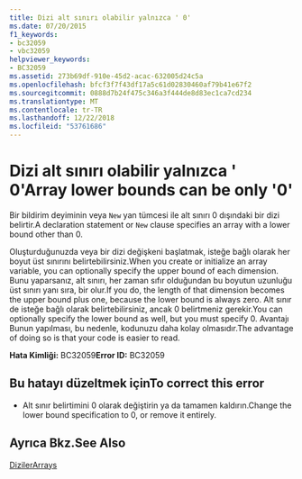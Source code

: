 ```yaml
---
title: Dizi alt sınırı olabilir yalnızca ' 0'
ms.date: 07/20/2015
f1_keywords:
- bc32059
- vbc32059
helpviewer_keywords:
- BC32059
ms.assetid: 273b69df-910e-45d2-acac-632005d24c5a
ms.openlocfilehash: bfcf3f7f43df17a5c61d02830460af79b41e67f2
ms.sourcegitcommit: 0888d7b24f475c346a3f444de8d83ec1ca7cd234
ms.translationtype: MT
ms.contentlocale: tr-TR
ms.lasthandoff: 12/22/2018
ms.locfileid: "53761686"
---
```

# <a name="array-lower-bounds-can-be-only-0"></a><span data-ttu-id="09c47-102">Dizi alt sınırı olabilir yalnızca ' 0'</span><span class="sxs-lookup"><span data-stu-id="09c47-102">Array lower bounds can be only '0'</span></span>
<span data-ttu-id="09c47-103">Bir bildirim deyiminin veya `New` yan tümcesi ile alt sınırı 0 dışındaki bir dizi belirtir.</span><span class="sxs-lookup"><span data-stu-id="09c47-103">A declaration statement or `New` clause specifies an array with a lower bound other than 0.</span></span>  
  
 <span data-ttu-id="09c47-104">Oluşturduğunuzda veya bir dizi değişkeni başlatmak, isteğe bağlı olarak her boyut üst sınırını belirtebilirsiniz.</span><span class="sxs-lookup"><span data-stu-id="09c47-104">When you create or initialize an array variable, you can optionally specify the upper bound of each dimension.</span></span> <span data-ttu-id="09c47-105">Bunu yaparsanız, alt sınırı, her zaman sıfır olduğundan bu boyutun uzunluğu üst sınırı yanı sıra, bir olur.</span><span class="sxs-lookup"><span data-stu-id="09c47-105">If you do, the length of that dimension becomes the upper bound plus one, because the lower bound is always zero.</span></span> <span data-ttu-id="09c47-106">Alt sınır de isteğe bağlı olarak belirtebilirsiniz, ancak 0 belirtmeniz gerekir.</span><span class="sxs-lookup"><span data-stu-id="09c47-106">You can optionally specify the lower bound as well, but you must specify 0.</span></span> <span data-ttu-id="09c47-107">Avantajı Bunun yapılması, bu nedenle, kodunuzu daha kolay olmasıdır.</span><span class="sxs-lookup"><span data-stu-id="09c47-107">The advantage of doing so is that your code is easier to read.</span></span>  
  
 <span data-ttu-id="09c47-108">**Hata Kimliği:** BC32059</span><span class="sxs-lookup"><span data-stu-id="09c47-108">**Error ID:** BC32059</span></span>  
  
## <a name="to-correct-this-error"></a><span data-ttu-id="09c47-109">Bu hatayı düzeltmek için</span><span class="sxs-lookup"><span data-stu-id="09c47-109">To correct this error</span></span>  
  
-   <span data-ttu-id="09c47-110">Alt sınır belirtimini 0 olarak değiştirin ya da tamamen kaldırın.</span><span class="sxs-lookup"><span data-stu-id="09c47-110">Change the lower bound specification to 0, or remove it entirely.</span></span>  
  
## <a name="see-also"></a><span data-ttu-id="09c47-111">Ayrıca Bkz.</span><span class="sxs-lookup"><span data-stu-id="09c47-111">See Also</span></span>  
 [<span data-ttu-id="09c47-112">Diziler</span><span class="sxs-lookup"><span data-stu-id="09c47-112">Arrays</span></span>](../../visual-basic/programming-guide/language-features/arrays/index.md)  
 
